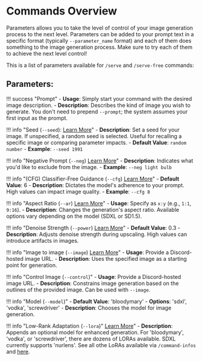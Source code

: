 # Commands Overview

Parameters allows you to take the level of control of your image generation process to the next level. Parameters can be added to your prompt text in a specific format (typically `--parameter_name` format) and each of them does something to the image generation process. Make sure to try each of them to achieve the next level control!

This is a list of parameters available for `/serve` and `/serve-free` commands:

## Parameters:

!!! success "Prompt"
    - **Usage**: Simply start your command with the desired image description.
    - **Description**: Describes the kind of image you wish to generate. You don't need to prepend `--prompt`; the system assumes your first input as the prompt.

!!! info "Seed (`--seed`): [Learn More](seed/seed.md)"
    - **Description**: Set a seed for your image. If unspecified, a random seed is selected. Useful for recalling a specific image or comparing parameter impacts. 
    - **Default Value**: `random number`
    - **Example**: `--seed 1991`

!!! info "Negative Prompt (`--neg`) [Learn More](negative_prompt/negative_prompt.md)"
    - **Description**: Indicates what you'd like to exclude from the image.
    - **Example**: `--neg light bulb`

!!! info "(CFG) Classifier-Free Guidance (`--cfg`) [Learn More](cfg/cfg.md)"
    - **Default Value**: 6
    - **Description**: Dictates the model's adherence to your prompt. High values can impact image quality.
    - **Example**: `--cfg 8`

!!! info "Aspect Ratio (`--ar`) [Learn More](aspect_ratio/aspect_ratio.md)"
    - **Usage**: Specify as `x:y` (e.g., `1:1`, `9:16`).
    - **Description**: Changes the generation's aspect ratio. Available options vary depending on the model (SDXL or SD1.5).

!!! info "Denoise Strength (`--power`) [Learn More](denoise/denoise.md)"
    - **Default Value**: 0.3
    - **Description**: Adjusts denoise strength during upscaling. High values can introduce artifacts in images.

!!! info "Image to image (`--image`) [Learn More](img2img/img2img.md)" 
    - **Usage**: Provide a Discord-hosted image URL.
    - **Description**: Uses the specified image as a starting point for generation.

!!! info "Control Image (`--control`)"
    - **Usage**: Provide a Discord-hosted image URL.
    - **Description**: Constrains image generation based on the outlines of the provided image. Can be used with `--image`.

!!! info "Model (`--model`)"
    - **Default Value**: 'bloodymary'
    - **Options**: 'sdxl', 'vodka', 'screwdriver'
    - **Description**: Chooses the model for image generation.

!!! info "Low-Rank Adaptation (`--lora`)" [Learn More](lora/lora.md)"
    - **Description**: Appends an optional model for enhanced generation. For 'bloodymary', 'vodka', or 'screwdriver', there are dozens of LORAs available. SDXL currently supports 'nurlens'. See all othe LoRAs available via `/command-infos` and [here](lora/lora.md).

